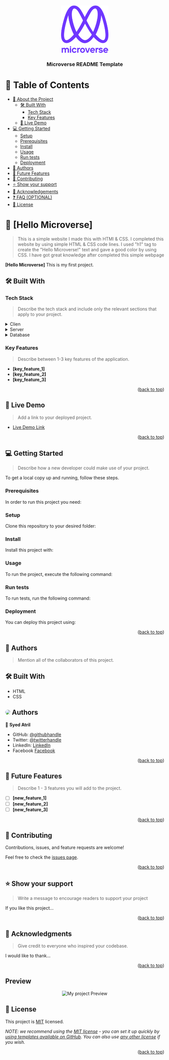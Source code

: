 <a name="readme-top"></a>

<!--
HOW TO USE:
This is an example of how you may give instructions on setting up your project locally.

Modify this file to match your project and remove sections that don't apply.

REQUIRED SECTIONS:
- Table of Contents
- About the Project
  - Built With
  - Live Demo
- Getting Started
- Authors
- Future Features
- Contributing
- Show your support
- Acknowledgements
- License

OPTIONAL SECTIONS:
- FAQ

After you're finished please remove all the comments and instructions!
-->

<div align="center">
  <!-- You are encouraged to replace this logo with your own! Otherwise you can also remove it. -->
    <img src="https://github.com/didierganthier/hello-microverse-cr-review/blob/master/murple_logo.png" alt="logo" width="150px" />
  <br/>

  <h3><b>Microverse README Template</b></h3>

</div>

<!-- TABLE OF CONTENTS -->

# 📗 Table of Contents

- [📖 About the Project](#about-project)
  - [🛠 Built With](#built-with)
    - [Tech Stack](#tech-stack)
    - [Key Features](#key-features)
  - [🚀 Live Demo](#live-demo)
- [💻 Getting Started](#getting-started)
  - [Setup](#setup)
  - [Prerequisites](#prerequisites)
  - [Install](#install)
  - [Usage](#usage)
  - [Run tests](#run-tests)
  - [Deployment](#triangular_flag_on_post-deployment)
- [👥 Authors](#authors)
- [🔭 Future Features](#future-features)
- [🤝 Contributing](#contributing)
- [⭐️ Show your support](#support)
- [🙏 Acknowledgements](#acknowledgements)
- [❓ FAQ (OPTIONAL)](#faq)
- [📝 License](#license)

<!-- PROJECT DESCRIPTION -->

# 📖 [Hello Microverse] <a name="about-project"></a>

> This is a simple website I made this with HTMl & CSS. I completed this website by using simple HTML & CSS code lines. I used "h1" tag to create the "Hello Microverse!" text and gave a good color by using CSS. I have got great knowledge after completed this simple webpage

**[Hello Microverse]** This is my first project.

## 🛠 Built With <a name="built-with"></a>

### Tech Stack <a name="tech-stack"></a>

> Describe the tech stack and include only the relevant sections that apply to your project.

<details>
  <summary>Clien</summary>
  <ul>
    <li><a href="https://www.w3schools.com/html/">HTML</a></li>
     <li><a href="https://www.w3schools.com/css/">CSS</a></li>
  </ul>
</details>

<details>
  <summary>Server</summary>
  <ul>
    <li>N/A</li>
  </ul>
</details>

<details>
<summary>Database</summary>
  <ul>
    <li>N/A</li>
  </ul>
</details>

<!-- Features -->

### Key Features <a name="key-features"></a>

> Describe between 1-3 key features of the application.

- **[key_feature_1]**
- **[key_feature_2]**
- **[key_feature_3]**

<p align="right">(<a href="#readme-top">back to top</a>)</p>

<!-- LIVE DEMO -->

## 🚀 Live Demo <a name="live-demo"></a>

> Add a link to your deployed project.

- [Live Demo Link](https://yourdeployedapplicationlink.com)

<p align="right">(<a href="#readme-top">back to top</a>)</p>

<!-- GETTING STARTED -->

## 💻 Getting Started <a name="getting-started"></a>

> Describe how a new developer could make use of your project.

To get a local copy up and running, follow these steps.

### Prerequisites

In order to run this project you need:

<!--
Example command:

```sh
 gem install rails
```
 -->

### Setup

Clone this repository to your desired folder:

<!--
Example commands:

```sh
  cd my-folder
  git clone git@github.com:myaccount/my-project.git
```
--->

### Install

Install this project with:

<!--
Example command:

```sh
  cd my-project
  gem install
```
--->

### Usage

To run the project, execute the following command:

<!--
Example command:

```sh
  rails server
```
--->

### Run tests

To run tests, run the following command:

<!--
Example command:

```sh
  bin/rails test test/models/article_test.rb
```
--->

### Deployment

You can deploy this project using:

<!--
Example:

```sh

```
 -->

<p align="right">(<a href="#readme-top">back to top</a>)</p>

<!-- AUTHORS -->

## 👥 Authors <a name="authors"></a>

> Mention all of the collaborators of this project.

## 🛠 Built With <a name="built-with"></a>
- HTML
- CSS

## <img src="https://scontent.fisb6-1.fna.fbcdn.net/v/t39.30808-1/244664695_100276912439806_3650167602209431250_n.jpg?stp=dst-jpg_p200x200&_nc_cat=111&ccb=1-7&_nc_sid=7206a8&_nc_eui2=AeHOoS20TXUIBI-cKLdq7MyDYfDGj-ys0nFh8MaP7KzScV84n31f_TIamvcf7BRqujzs8jBIhO4AIjnmOxsw6aFp&_nc_ohc=S8v8SjRuzX8AX9Ic0VN&_nc_ht=scontent.fisb6-1.fna&oh=00_AfAN8Wp-6faZ5xU0_Wa00X4SwPTDWgCh1N3eq1-Uska-eg&oe=63C2EE23" border-radisu="50%" width="30px" style="border-radius: 50%;"> Authors <a name="authors"></a>
👤 **Syed Atril**

- GitHub: [@githubhandle](https://github.com/Atril33)
- Twitter: [@twitterhandle](https://twitter.com/AtrilSyed)
- LinkedIn: [LinkedIn](https://www.linkedin.com/in/syed-atril-831696248/)
- Facebook [Facebook](https://web.facebook.com/profile.php?id=100073724910623)

<p align="right">(<a href="#readme-top">back to top</a>)</p>

<!-- FUTURE FEATURES -->

## 🔭 Future Features <a name="future-features"></a>

> Describe 1 - 3 features you will add to the project.

- [ ] **[new_feature_1]**
- [ ] **[new_feature_2]**
- [ ] **[new_feature_3]**

<p align="right">(<a href="#readme-top">back to top</a>)</p>

<!-- CONTRIBUTING -->

## 🤝 Contributing <a name="contributing"></a>

Contributions, issues, and feature requests are welcome!

Feel free to check the [issues page](../../issues/).

<p align="right">(<a href="#readme-top">back to top</a>)</p>

<!-- SUPPORT -->

## ⭐️ Show your support <a name="support"></a>

> Write a message to encourage readers to support your project

If you like this project...

<p align="right">(<a href="#readme-top">back to top</a>)</p>

<!-- ACKNOWLEDGEMENTS -->

## 🙏 Acknowledgments <a name="acknowledgements"></a>

> Give credit to everyone who inspired your codebase.

I would like to thank...

<p align="right">(<a href="#readme-top">back to top</a>)</p>


## Preview
<div align="center">
 <img src="https://lh3.googleusercontent.com/fife/AAbDypCuC9emFacRVh-X-Rtipas4pwJzQrx10Ti3RejRLtMqme0W4OthclViiUk4zoycgnTkmAFIJbMcM5UH0Fga2J2_5uso7jTzT8C8oiAhB1vWQfmtLknXQSDaUGe48-bADdZNqfjseUw5mCxEaz7t6Ed0_i-YrjJFpDcVuyVEg5HI5GQc0V5BsDJrKceU3oGQlYJG2AGpALqAPa7reyLEWxAIGPXol7uCLXkAzjkeEZyoAe1uUgpZ_lUNdR8FjKmBzXecffCBMlGt4o4EGgsUnRMkX87-9XPNT0_WyBiUG6J9ZQyTpJGYsVfZJyoNj2ivPnjCQdIt3OJlgb3nqExQO5MV8h0Y6T07z4KhKiPp5_aMGE_Oq8QSsy53dGkTUBKvpxeCEb8n5OFIX3RYryzsMFtG_uCOfy6_IyucJ0ybnQDyWkxlzXFB3YgiYw_HUoLZ2BNpyNC95v0NquZvTWmv-7qH-b9r8fsFhOrv9XB-GPDb82ACkKv85goErSNGB83NsdWy_ROhNm2aG-tQWUDiotfGlP40EFCY4zFHDN1piDpozh37rdZrv-YU48sYS3wN4wZLdeTltPaZjl8f4CRMk6eq5XkjCgZMtMuKiYGXmeSPcgIUM99oYVN3KQTd7aZ-pwbXYqcMgMO5Fp-qWB4jeZoVfRU4hrkOQ-UEaYp8gpqLeQTJrzI9hOPb1BFxfpMqUC3esvSXSOnOUmw_mb09l6fxYplbxNuz1dt0lquqIc1B9aCpIYZLjYLXdwmj84UIqWlizW9nB0zCjqSJqBqzOlQCr9TAHSKICGakQAg6HPVRHFQEj1hi5kIn8lP51Q3b_UOBpLVpeIosW0Zu1aCxWxieAnnD8qUc14w9AsBvrJKqq2I44h-OsM6VCRahs_p1eaoC7HqwXpmuNu8ycyMBe7MdaSc8ecqrhPeRjIzqO6Z7D1k2o0l-kQrehK6ViUwOVT1kPh86GjJgITEMKUTOrBuqNLOL3erJxkJJZ1Ztm0NytL7La78LgDFakmAsZzwG-WMj8S_Tc2xQNnbluaV19W6W1uq8g7eR0pHcPX1E-Dn4sDaObcLgttlsuJamGmPJreYXHAXH4S7roFl05_txgdIC_oYGRGTT4kRWDvxB3j3-3bsTPiyCdwXps4m3WjnGCOrhiInLU890K7Ug4G6kfi8vhDrsdJCWd5IrzygmZFS0piyenN0xQulyogI3uo00q-YGD1G319aNbo1X8pDVfLnrY8-qXEyFMRCRL81LoiG5wCQxQOiAgIAogV8aeWj2EzHVE1iMxR28ruUe76Me8w0vY2NNJj1UBH9Ne4FOBJ_k9ptV4iYSK-7ofaOL7frQ0FsXlxN_rLYJwcUlB7S_BRHhb-XrmzWwAbb0BhQ2bPkgtU49MhRKztuKqYD7zj0xyN7_rZMEi0LgeBD4QoDa7ziYU0vkjGkiBVUNuZ30VA3c9ojSYyoRk2jqlSsT17gc0NPHXoUqGF8QOQQ9kHI=w1366-h617" alt="My project Preview">
  </div>

<!-- LICENSE -->

## 📝 License <a name="license"></a>

This project is [MIT](./LICENSE) licensed.

_NOTE: we recommend using the [MIT license](https://choosealicense.com/licenses/mit/) - you can set it up quickly by [using templates available on GitHub](https://docs.github.com/en/communities/setting-up-your-project-for-healthy-contributions/adding-a-license-to-a-repository). You can also use [any other license](https://choosealicense.com/licenses/) if you wish._

<p align="right">(<a href="#readme-top">back to top</a>)</p>
